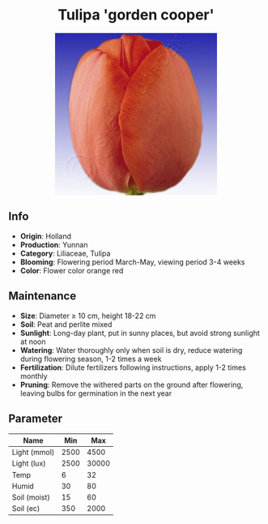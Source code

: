 <h1 align='center'>Tulipa 'gorden cooper'</h1>
<p align="center">
    <img 
        align='center'
        width='320'
        src="../images/tulipa gorden cooper.png" 
        alt='Tulipa 'gorden cooper'' />
</p>

## Info

 - **Origin**: Holland
 - **Production**: Yunnan
 - **Category**: Liliaceae, Tulipa
 - **Blooming**: Flowering period March-May, viewing period 3-4 weeks
 - **Color**: Flower color orange red

## Maintenance

 - **Size**: Diameter ≥ 10 cm, height 18-22 cm
 - **Soil**: Peat and perlite mixed
 - **Sunlight**: Long-day plant, put in sunny places, but avoid strong sunlight at noon
 - **Watering**: Water thoroughly only when soil is dry, reduce watering during flowering season, 1-2 times a week
 - **Fertilization**: Dilute fertilizers following instructions, apply 1-2 times monthly
 - **Pruning**: Remove the withered parts on the ground after flowering, leaving bulbs for germination in the next year

## Parameter

| Name         | Min  | Max   |
|--------------|------|-------|
| Light (mmol) | 2500 | 4500  |
| Light (lux)  | 2500 | 30000 |
| Temp         | 6    | 32    |
| Humid        | 30   | 80    |
| Soil (moist) | 15   | 60    |
| Soil (ec)    | 350  | 2000  |